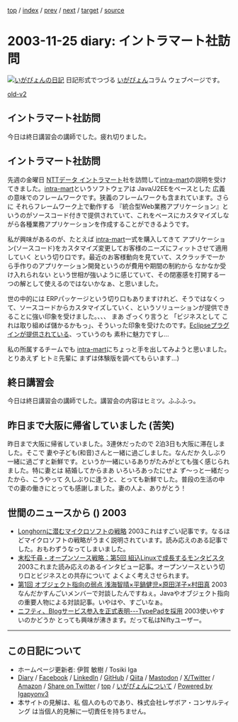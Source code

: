 [top](../index.html) 
 / [index](index.html) 
 / [prev](ig031124.html) 
 / [next](ig031126.html) 
 / [target](https://www.igapyon.jp/igapyon/diary/2003/ig031125.html) 
 / [source](https://github.com/igapyon/diary/blob/master/2003/ig031125.src.md) 

2003-11-25 diary: イントラマート社訪問
=====================================================================================================
[![いがぴょんの日記](https://www.igapyon.jp/igapyon/diary/images/iga202308_64.jpg "いがぴょん")](https://www.igapyon.jp/igapyon/diary/memo/memoigapyon.html) 日記形式でつづる [いがぴょん](https://www.igapyon.jp/igapyon/diary/memo/memoigapyon.html)コラム ウェブページです。

[old-v2](ig031125-orig.html)

## イントラマート社訪問

今日は終日講習会の講師でした。疲れ切りました。


## イントラマート社訪問

先週の金曜日 [NTTデータ イントラマート](http://www.intra-mart.jp/)社を訪問して[intra-mart](http://www.intra-mart.jp/intra-mart/)の説明を受けてきました。[intra-mart](http://www.intra-mart.jp/intra-mart/)というソフトウェアは Java/J2EEをベースとした 広義の意味でのフレームワークです。狭義のフレームワークも含まれています。さらに それらフレームワーク上で動作する 『統合型Web業務アプリケーション』というのがソースコード付きで提供されていて、これをベースにカスタマイズしながら各種業務アプリケーションを作成することができるようです。

私が興味があるのが、たとえば [intra-mart](http://www.intra-mart.jp/intra-mart/)一式を購入してきて アプリケーション(ソースコード)をカスタマイズ変更してお客様のニーズにフィットさせて適用していく という切り口です。最近のお客様動向を見ていて、スクラッチで一から手作りのアプリケーション開発というのが費用や期間の制約から なかなか受け入れられない という世相が強いように感じていて、その閉塞感を打開する一つの解として使えるのではないかなぁ、と思いました。

世の中的には ERPパッケージという切り口もありますけれど、そうではなくって、ソースコードからカスタマイズしていく、というソリューションが提供できることに強い印象を受けました。、、、 まあ ざっくり言うと 「ビジネスとして これは取り組めば儲かるかもっ」、そういった印象を受けたのです。[Eclipseプラグインが提供されている](http://linux.ascii24.com/linux/news/today/2002/09/04/638374-000.html)、っていうのも 素朴に魅力ですし…

私の所属するチームでも [intra-mart](http://www.intra-mart.jp/intra-mart/)にちょっと手を出してみようと思いました。とりあえず ヒトミ先輩に まずは体験版を調べてもらいます…)

## 終日講習会

今日は終日講習会の講師でした。講習会の内容はヒミツ。ふふふっ。

## 昨日まで大阪に帰省していました (苦笑)

昨日まで大阪に帰省していました。3連休だったので 2泊3日も大阪に滞在しました。そこで 妻や子ども(和音)さんと一緒に過ごしました。なんだか 久しぶり一緒に過ごすと新鮮です。というか一緒にいるありがたみがとても強く感じられました。特に妻とは 結婚してからまあ いろいろあったにせよ ず～っと一緒だったから、こうやって 久しぶりに逢うと、とっても新鮮でした。普段の生活の中での妻の働きにとっても感謝しました。妻の人よ、ありがとう！

## 世間のニュースから () 2003

* [Longhornに潜むマイクロソフトの戦略](http://japan.cnet.com/news/special/story/0,2000047679,20062035,00.htm)  2003これはすごい記事です。なるほどマイクロソフトの戦略がうまく説明されています。読み応えのある記事でした。おもわずうなってしまいました。
* [末松千尋・オープンソース戦略：第5回 組込Linuxで成長するモンタビスタ](http://japan.cnet.com/column/suematsu/story/0,2000048844,20062116,00.htm)  2003これまた読み応えのあるインタビュー記事。オープンソースという切り口とビジネスとの共存について よくよく考えさせられます。
* [第1回 オブジェクト指向の弱点 浅海智晴×平鍋健児×原田洋子×村田真](http://www.atmarkit.co.jp/fjava/devs/roundtable01/roundtable01.html)  2003なんだかすんごいメンバーで対談したんですねぇ。Javaやオブジェクト指向の重要人物による対談記事。いやはや、すごいなぁ。
* [ニフティ、Blogサービス参入を正式表明---TypePadを採用](http://japan.cnet.com/news/media/story/0,2000047715,20062147,00.htm)  2003使いやすいのかどうか とっても興味が沸きます。だって私はNiftyユーザー。


----------------------------------------------------------------------------------------------------

## この日記について

* ホームページ更新者: 伊賀 敏樹 / Tosiki Iga
* [Diary](https://www.igapyon.jp/igapyon/diary/) / [Facebook](https://www.facebook.com/igapyon) / [LinkedIn](https://www.linkedin.com/in/toshikiiga) / [GitHub](https://github.com/igapyon) / [Qiita](https://qiita.com/igapyon) / [Mastodon](https://social.vivaldi.net/@igapyon) / [X/Twitter](https://twitter.com/ToshikiIga) / [Amazon](https://www.amazon.co.jp/%E4%BC%8A%E8%B3%80-%E6%95%8F%E6%A8%B9/e/B004LTQWCQ) / 
[Share on Twitter](https://twitter.com/intent/tweet?hashtags=igapyon%2Cdiary%2C%E3%81%84%E3%81%8C%E3%81%B4%E3%82%87%E3%82%93&text=%E3%82%A4%E3%83%B3%E3%83%88%E3%83%A9%E3%83%9E%E3%83%BC%E3%83%88%E7%A4%BE%E8%A8%AA%E5%95%8F&url=https%3A%2F%2Fwww.igapyon.jp%2Figapyon%2Fdiary%2F2003%2Fig031125.html) / [top](../index.html) / [いがぴょんについて](https://www.igapyon.jp/igapyon/diary/memo/memoigapyon.html) / [Powered by Igapyonv3](https://github.com/igapyon/igapyonv3)
* 本サイトの見解は、私 個人のものであり、株式会社レザボア・コンサルティング は当個人的見解に一切責任を持ちません。 
